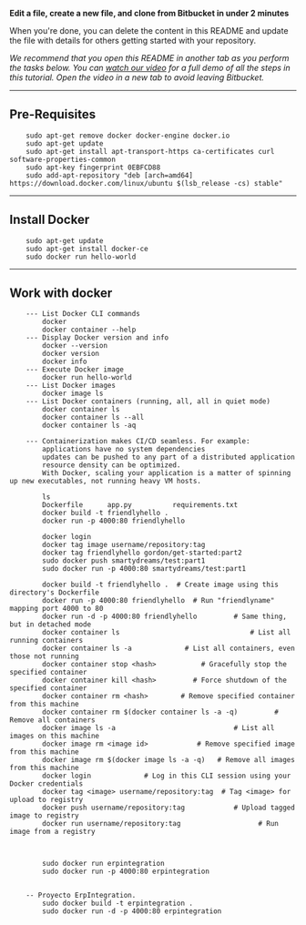 
**Edit a file, create a new file, and clone from Bitbucket in under 2 minutes**

When you're done, you can delete the content in this README and update the file with details for others getting started with your repository.

*We recommend that you open this README in another tab as you perform the tasks below. You can [watch our video](https://youtu.be/0ocf7u76WSo) for a full demo of all the steps in this tutorial. Open the video in a new tab to avoid leaving Bitbucket.*

---

## Pre-Requisites

		sudo apt-get remove docker docker-engine docker.io
		sudo apt-get update
		sudo apt-get install apt-transport-https ca-certificates curl software-properties-common
		sudo apt-key fingerprint 0EBFCD88
		sudo add-apt-repository "deb [arch=amd64] https://download.docker.com/linux/ubuntu $(lsb_release -cs) stable"

---

##  Install Docker
	
		sudo apt-get update
		sudo apt-get install docker-ce
		sudo docker run hello-world


---

##  Work with docker

		--- List Docker CLI commands
			docker
			docker container --help
		--- Display Docker version and info
			docker --version
			docker version
			docker info
		--- Execute Docker image
			docker run hello-world
		--- List Docker images
			docker image ls
		--- List Docker containers (running, all, all in quiet mode)
			docker container ls
			docker container ls --all
			docker container ls -aq

		--- Containerization makes CI/CD seamless. For example:
    		applications have no system dependencies
    		updates can be pushed to any part of a distributed application
    		resource density can be optimized.
			With Docker, scaling your application is a matter of spinning up new executables, not running heavy VM hosts.

			ls
			Dockerfile		app.py			requirements.txt
			docker build -t friendlyhello .
			docker run -p 4000:80 friendlyhello

			docker login
			docker tag image username/repository:tag
			docker tag friendlyhello gordon/get-started:part2
			sudo docker push smartydreams/test:part1
			sudo docker run -p 4000:80 smartydreams/test:part1

			docker build -t friendlyhello .  # Create image using this directory's Dockerfile
			docker run -p 4000:80 friendlyhello  # Run "friendlyname" mapping port 4000 to 80
			docker run -d -p 4000:80 friendlyhello         # Same thing, but in detached mode
			docker container ls                                # List all running containers
			docker container ls -a             # List all containers, even those not running
			docker container stop <hash>           # Gracefully stop the specified container
			docker container kill <hash>         # Force shutdown of the specified container
			docker container rm <hash>        # Remove specified container from this machine
			docker container rm $(docker container ls -a -q)         # Remove all containers
			docker image ls -a                             # List all images on this machine
			docker image rm <image id>            # Remove specified image from this machine
			docker image rm $(docker image ls -a -q)   # Remove all images from this machine
			docker login             # Log in this CLI session using your Docker credentials
			docker tag <image> username/repository:tag  # Tag <image> for upload to registry
			docker push username/repository:tag            # Upload tagged image to registry
			docker run username/repository:tag                   # Run image from a registry



			sudo docker run erpintegration
			sudo docker run -p 4000:80 erpintegration


		-- Proyecto ErpIntegration.
			sudo docker build -t erpintegration .
			sudo docker run -d -p 4000:80 erpintegration






